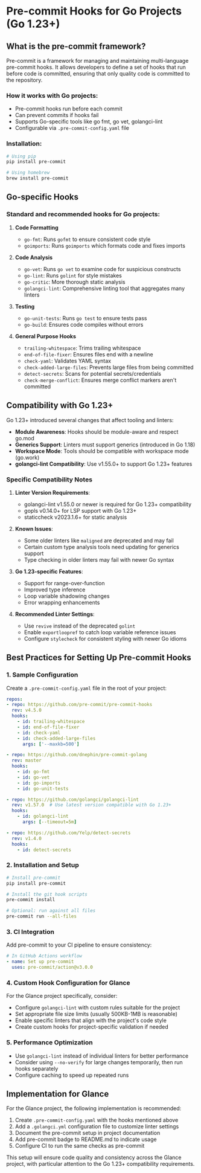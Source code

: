 # Pre-commit Hooks for Go Projects (Go 1.23+)

## What is the pre-commit framework?

Pre-commit is a framework for managing and maintaining multi-language pre-commit hooks. It allows developers to define a set of hooks that run before code is committed, ensuring that only quality code is committed to the repository.

### How it works with Go projects:
- Pre-commit hooks run before each commit
- Can prevent commits if hooks fail
- Supports Go-specific tools like go fmt, go vet, golangci-lint
- Configurable via `.pre-commit-config.yaml` file

### Installation:
```bash
# Using pip
pip install pre-commit

# Using homebrew
brew install pre-commit
```

## Go-specific Hooks

### Standard and recommended hooks for Go projects:

1. **Code Formatting**
   - `go-fmt`: Runs `gofmt` to ensure consistent code style
   - `goimports`: Runs `goimports` which formats code and fixes imports

2. **Code Analysis**
   - `go-vet`: Runs `go vet` to examine code for suspicious constructs
   - `go-lint`: Runs `golint` for style mistakes
   - `go-critic`: More thorough static analysis
   - `golangci-lint`: Comprehensive linting tool that aggregates many linters

3. **Testing**
   - `go-unit-tests`: Runs `go test` to ensure tests pass
   - `go-build`: Ensures code compiles without errors

4. **General Purpose Hooks**
   - `trailing-whitespace`: Trims trailing whitespace
   - `end-of-file-fixer`: Ensures files end with a newline
   - `check-yaml`: Validates YAML syntax
   - `check-added-large-files`: Prevents large files from being committed
   - `detect-secrets`: Scans for potential secrets/credentials
   - `check-merge-conflict`: Ensures merge conflict markers aren't committed

## Compatibility with Go 1.23+

Go 1.23+ introduced several changes that affect tooling and linters:

- **Module Awareness**: Hooks should be module-aware and respect go.mod
- **Generics Support**: Linters must support generics (introduced in Go 1.18)
- **Workspace Mode**: Tools should be compatible with workspace mode (go.work)
- **golangci-lint Compatibility**: Use v1.55.0+ to support Go 1.23+ features

### Specific Compatibility Notes

1. **Linter Version Requirements**:
   - golangci-lint v1.55.0 or newer is required for Go 1.23+ compatibility
   - gopls v0.14.0+ for LSP support with Go 1.23+
   - staticcheck v2023.1.6+ for static analysis

2. **Known Issues**:
   - Some older linters like `maligned` are deprecated and may fail
   - Certain custom type analysis tools need updating for generics support
   - Type checking in older linters may fail with newer Go syntax

3. **Go 1.23-specific Features**:
   - Support for range-over-function
   - Improved type inference
   - Loop variable shadowing changes 
   - Error wrapping enhancements

4. **Recommended Linter Settings**:
   - Use `revive` instead of the deprecated `golint`
   - Enable `exportloopref` to catch loop variable reference issues
   - Configure `stylecheck` for consistent styling with newer Go idioms

## Best Practices for Setting Up Pre-commit Hooks

### 1. Sample Configuration

Create a `.pre-commit-config.yaml` file in the root of your project:

```yaml
repos:
- repo: https://github.com/pre-commit/pre-commit-hooks
  rev: v4.5.0
  hooks:
    - id: trailing-whitespace
    - id: end-of-file-fixer
    - id: check-yaml
    - id: check-added-large-files
      args: ['--maxkb=500']

- repo: https://github.com/dnephin/pre-commit-golang
  rev: master
  hooks:
    - id: go-fmt
    - id: go-vet
    - id: go-imports
    - id: go-unit-tests

- repo: https://github.com/golangci/golangci-lint
  rev: v1.57.0  # Use latest version compatible with Go 1.23+
  hooks:
    - id: golangci-lint
      args: [--timeout=5m]

- repo: https://github.com/Yelp/detect-secrets
  rev: v1.4.0
  hooks:
    - id: detect-secrets
```

### 2. Installation and Setup

```bash
# Install pre-commit
pip install pre-commit

# Install the git hook scripts
pre-commit install

# Optional: run against all files
pre-commit run --all-files
```

### 3. CI Integration

Add pre-commit to your CI pipeline to ensure consistency:

```yaml
# In GitHub Actions workflow
- name: Set up pre-commit
  uses: pre-commit/action@v3.0.0
```

### 4. Custom Hook Configuration for Glance

For the Glance project specifically, consider:

- Configure `golangci-lint` with custom rules suitable for the project
- Set appropriate file size limits (usually 500KB-1MB is reasonable)
- Enable specific linters that align with the project's code style
- Create custom hooks for project-specific validation if needed

### 5. Performance Optimization

- Use `golangci-lint` instead of individual linters for better performance
- Consider using `--no-verify` for large changes temporarily, then run hooks separately
- Configure caching to speed up repeated runs

## Implementation for Glance

For the Glance project, the following implementation is recommended:

1. Create `.pre-commit-config.yaml` with the hooks mentioned above
2. Add a `.golangci.yml` configuration file to customize linter settings
3. Document the pre-commit setup in project documentation
4. Add pre-commit badge to README.md to indicate usage
5. Configure CI to run the same checks as pre-commit

This setup will ensure code quality and consistency across the Glance project, with particular attention to the Go 1.23+ compatibility requirements.